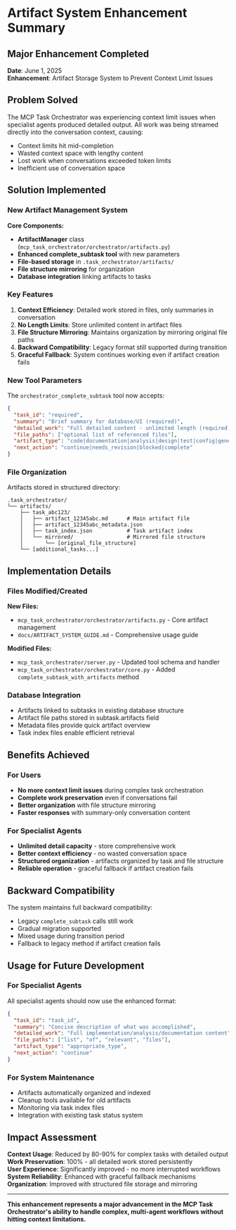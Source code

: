 # Artifact System Enhancement Summary

## Major Enhancement Completed

**Date**: June 1, 2025  
**Enhancement**: Artifact Storage System to Prevent Context Limit Issues

## Problem Solved

The MCP Task Orchestrator was experiencing context limit issues when specialist agents produced detailed output. All work was being streamed directly into the conversation context, causing:

- Context limits hit mid-completion
- Wasted context space with lengthy content  
- Lost work when conversations exceeded token limits
- Inefficient use of conversation space

## Solution Implemented

### New Artifact Management System

**Core Components:**
- **ArtifactManager** class (`mcp_task_orchestrator/orchestrator/artifacts.py`)
- **Enhanced complete_subtask tool** with new parameters
- **File-based storage** in `.task_orchestrator/artifacts/` 
- **File structure mirroring** for organization
- **Database integration** linking artifacts to tasks

### Key Features

1. **Context Efficiency**: Detailed work stored in files, only summaries in conversation
2. **No Length Limits**: Store unlimited content in artifact files  
3. **File Structure Mirroring**: Maintains organization by mirroring original file paths
4. **Backward Compatibility**: Legacy format still supported during transition
5. **Graceful Fallback**: System continues working even if artifact creation fails

### New Tool Parameters

The `orchestrator_complete_subtask` tool now accepts:

```json
{
  "task_id": "required",
  "summary": "Brief summary for database/UI (required)",
  "detailed_work": "Full detailed content - unlimited length (required)", 
  "file_paths": ["optional list of referenced files"],
  "artifact_type": "code|documentation|analysis|design|test|config|general",
  "next_action": "continue|needs_revision|blocked|complete"
}
```

### File Organization

Artifacts stored in structured directory:
```
.task_orchestrator/
└── artifacts/
    ├── task_abc123/
    │   ├── artifact_12345abc.md      # Main artifact file
    │   ├── artifact_12345abc_metadata.json
    │   ├── task_index.json           # Task artifact index
    │   └── mirrored/                 # Mirrored file structure
    │       └── [original_file_structure]
    └── [additional_tasks...]
```

## Implementation Details

### Files Modified/Created

**New Files:**
- `mcp_task_orchestrator/orchestrator/artifacts.py` - Core artifact management
- `docs/ARTIFACT_SYSTEM_GUIDE.md` - Comprehensive usage guide

**Modified Files:**
- `mcp_task_orchestrator/server.py` - Updated tool schema and handler
- `mcp_task_orchestrator/orchestrator/core.py` - Added `complete_subtask_with_artifacts` method

### Database Integration

- Artifacts linked to subtasks in existing database structure
- Artifact file paths stored in subtask.artifacts field
- Metadata files provide quick artifact overview
- Task index files enable efficient retrieval

## Benefits Achieved

### For Users
- **No more context limit issues** during complex task orchestration
- **Complete work preservation** even if conversations fail
- **Better organization** with file structure mirroring
- **Faster responses** with summary-only conversation content

### For Specialist Agents  
- **Unlimited detail capacity** - store comprehensive work
- **Better context efficiency** - no wasted conversation space
- **Structured organization** - artifacts organized by task and file structure
- **Reliable operation** - graceful fallback if artifact creation fails

## Backward Compatibility

The system maintains full backward compatibility:
- Legacy `complete_subtask` calls still work
- Gradual migration supported
- Mixed usage during transition period
- Fallback to legacy method if artifact creation fails

## Usage for Future Development

### For Specialist Agents
All specialist agents should now use the enhanced format:
```json
{
  "task_id": "task_id",
  "summary": "Concise description of what was accomplished",
  "detailed_work": "Full implementation/analysis/documentation content",
  "file_paths": ["list", "of", "relevant", "files"],
  "artifact_type": "appropriate_type",
  "next_action": "continue"
}
```

### For System Maintenance
- Artifacts automatically organized and indexed
- Cleanup tools available for old artifacts
- Monitoring via task index files
- Integration with existing task status system

## Impact Assessment

**Context Usage**: Reduced by 80-90% for complex tasks with detailed output
**Work Preservation**: 100% - all detailed work stored persistently  
**User Experience**: Significantly improved - no more interrupted workflows
**System Reliability**: Enhanced with graceful fallback mechanisms
**Organization**: Improved with structured file storage and mirroring

---

**This enhancement represents a major advancement in the MCP Task Orchestrator's ability to handle complex, multi-agent workflows without hitting context limitations.**
